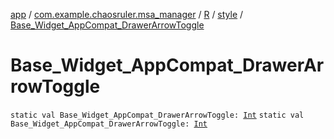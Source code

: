 [app](../../../index.md) / [com.example.chaosruler.msa_manager](../../index.md) / [R](../index.md) / [style](index.md) / [Base_Widget_AppCompat_DrawerArrowToggle](.)

# Base_Widget_AppCompat_DrawerArrowToggle

`static val Base_Widget_AppCompat_DrawerArrowToggle: `[`Int`](https://kotlinlang.org/api/latest/jvm/stdlib/kotlin/-int/index.html)
`static val Base_Widget_AppCompat_DrawerArrowToggle: `[`Int`](https://kotlinlang.org/api/latest/jvm/stdlib/kotlin/-int/index.html)